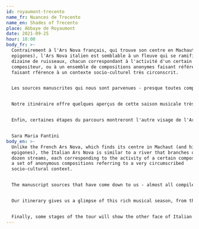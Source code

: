 ```yaml
---
id: royaumont-trecento
name_fr: Nuances de Trecento
name_en: Shades of Trecento
place: Abbaye de Royaumont
date: 2021-09-25
hour: 18:00
body_fr: >-
  Contrairement à l'Ars Nova français, qui trouve son centre en Machaut (et ses
  epigones), l'Ars Nova italien est semblable à un fleuve qui se ramifie en
  dizaine de ruisseaux, chacun correspondant à l'activité d'un certain
  compositeur, ou à un ensemble de compositions anonymes faisant référence
  faisant rférence à un contexte socio-culturel très circonscrit. 


  Les sources manuscrites qui nous sont parvenues - presque toutes compilées à une date utérieure, dans certin cas jusqu'à 70 ans après la composition des pièces qu'elles contiennent - nous donnent l'image d'un kaléidoscope d'expériences artistiques regroupées dans deux grandes zones géographiques, chacun idéalement liée à un fleuve : l'Arno, en Toscane (avec Florence comme centre principal), et le Pô, qui longeait les cours septentrionales des Scaligeri, Carraresi et Visconti. 


  Notre itinéraire offre quelques aperçus de cette saison musicale très riche, des madrigaux et *ballate* monodiques du Codex Rossi, copié en Vénétie, aux *ballate* polyphoniques du plus célèbre compositeur italien du XVIe siècle, le florentin Francesco Landini, en passant par les *cacce* (madrigaux en canon) de Vincenzo da Rimini et Lorenzo da Firenze. 


  Enfin, certaines étapes du parcours montreront l'autre visage de l'Ars Nova italien, le répertoire instrumental, transmis presque exclusivement dans les codex Faenza 11è et London add. 29987. 


  Sara Maria Fantini
body_en: >-
  Unlike the French Ars Nova, which finds its centre in Machaut (and his
  epigones), the Italian Ars Nova is similar to a river that branches out into a
  dozen streams, each corresponding to the activity of a certain composer, or to
  a set of anonymous compositions referring to a very circumscribed
  socio-cultural context. 


  The manuscript sources that have come down to us - almost all compiled at a later date, in some cases up to 70 years after the composition of the pieces they contain - give us the image of a kaleidoscope of artistic experiences grouped in two large geographical areas, each ideally linked to a river: the Arno, in Tuscany (with Florence as its main centre), and the Po, which ran along the northern courses of the Scaligeri, Carrara and Visconti. 


  Our itinerary gives us a glimpse of this rich musical season, from the monodic madrigals and *ballate* of the Rossi Codex, copied in the Veneto, to the polyphonic *ballate* of the most famous Italian composer of the 16th century, the Florentine Francesco Landini, and the *cacce* (madrigals in canon) of Vincenzo da Rimini and Lorenzo da Firenze. 


  Finally, some stages of the tour will show the other face of Italian Ars Nova, the instrumental repertoire, transmitted almost exclusively in the Faenza 11th and London add. 29987 codices.
---
```

